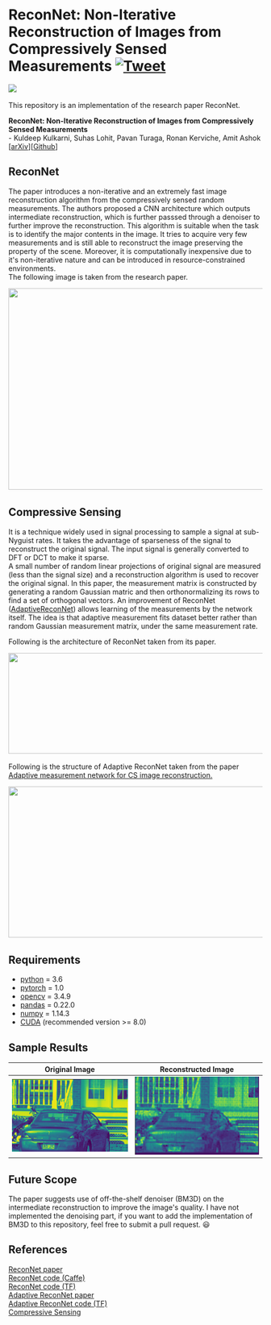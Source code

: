 # ReconNet: Non-Iterative Reconstruction of Images from Compressively Sensed Measurements [![Tweet](https://img.shields.io/twitter/url/http/shields.io.svg?style=social)](https://twitter.com/intent/tweet?text=An%20Implementation%20of%20the%20research%20paper%20-%20ReconNet:%20Non%20Iterative%20Reconstruction%20of%20Images%20from%20Compressively%20Sensed%20Measurements.%0Aand%20here%27s%20the%20Github%20link%20-%3E&url=https://github.com/Chinmayrane16/ReconNet&hashtags=Image_Reconstruction,Non_Iterative,Compressive_Sensing,Pytorch,Deep_Learning)

<img src="https://upload.wikimedia.org/wikipedia/commons/9/96/Pytorch_logo.png" width="11%">

This repository is an implementation of the research paper ReconNet.

**ReconNet: Non-Iterative Reconstruction of Images from Compressively Sensed Measurements**<br>
\- Kuldeep Kulkarni, Suhas Lohit, Pavan Turaga, Ronan Kerviche, Amit Ashok<br>
[[arXiv](https://arxiv.org/pdf/1601.06892.pdf)][[Github](https://github.com/KuldeepKulkarni/ReconNet)]

## ReconNet

The paper introduces a non-iterative and an extremely fast image reconstruction algorithm from the compressively sensed random measurements. The authors proposed a CNN architecture which outputs intermediate reconstruction, which is further passsed through a denoiser to further improve the reconstruction. This algorithm is suitable when the task is to identify the major contents in the image. It tries to acquire very few measurements and is still able to reconstruct the image preserving the property of the scene. Moreover, it is computationally inexpensive due to it's non-iterative nature and can be introduced in resource-constrained environments.<br>
The following image is taken from the research paper.
<p align="center">
  <img width="800" height="400" src="https://github.com/Chinmayrane16/ReconNet/blob/master/images/image_reconstruction.png">
</p>

## Compressive Sensing

It is a technique widely used in signal processing to sample a signal at sub-Nyguist rates. It takes the advantage of sparseness of the signal to reconstruct the original signal. The input signal is generally converted to DFT or DCT to make it sparse. <br>
A small number of random linear projections of original signal are measured (less than the signal size) and a reconstruction algorithm is used to recover the original signal. In this paper, the measurement matrix is constructed by generating a random Gaussian matric and then orthonormalizing its rows to find a set of orthogonal vectors. An improvement of ReconNet ([AdaptiveReconNet](https://link.springer.com/chapter/10.1007/978-981-10-7302-1_34)) allows learning of the measurements by the network itself. The idea is that adaptive measurement fits dataset better rather than random Gaussian measurement matrix, under the same measurement rate.

Following is the architecture of ReconNet taken from its paper.
<p align="center">
  <img width="1000" height="200" src="https://github.com/Chinmayrane16/ReconNet/blob/master/images/reconnet.png">
</p>

Following is the structure of Adaptive ReconNet taken from the paper [Adaptive measurement network for CS image reconstruction.](https://link.springer.com/chapter/10.1007/978-981-10-7302-1_34)
<p align="center">
  <img width="600" height="300" src="https://github.com/Chinmayrane16/ReconNet/blob/master/images/AdaptiveRconNet.gif">
</p>

## Requirements
* [python](https://www.python.org/downloads/) = 3.6
* [pytorch](https://pytorch.org/) = 1.0
* [opencv]() = 3.4.9
* [pandas](https://pandas.pydata.org/) = 0.22.0
* [numpy](https://www.numpy.org/) = 1.14.3
* [CUDA](https://developer.nvidia.com/cuda-zone) (recommended version >= 8.0)

## Sample Results

Original Image             |  Reconstructed Image
:-------------------------:|:-------------------------:
![Test Image 1](images/test_sample.png)  |  ![Test Image 4](images/sample_result.png)



## Future Scope
The paper suggests use of off-the-shelf denoiser (BM3D) on the intermediate reconstruction to improve the image's quality. I have not implemented the denoising part, if you want to add the implementation of BM3D to this repository, feel free to submit a pull request. :smiley:

## References
[ReconNet paper](https://arxiv.org/pdf/1601.06892.pdf)<br>
[ReconNet code (Caffe)](https://github.com/KuldeepKulkarni/ReconNet)<br>
[ReconNet code (TF)](https://github.com/kaushik333/Reconnet)<br>
[Adaptive ReconNet paper](https://arxiv.org/pdf/1710.01244.pdf)<br>
[Adaptive ReconNet code (TF)](https://github.com/yucicheung/AdaptiveReconNet)<br>
[Compressive Sensing](https://www.ece.iastate.edu/~namrata/EE527_Spring08/CompSens2.pdf)
